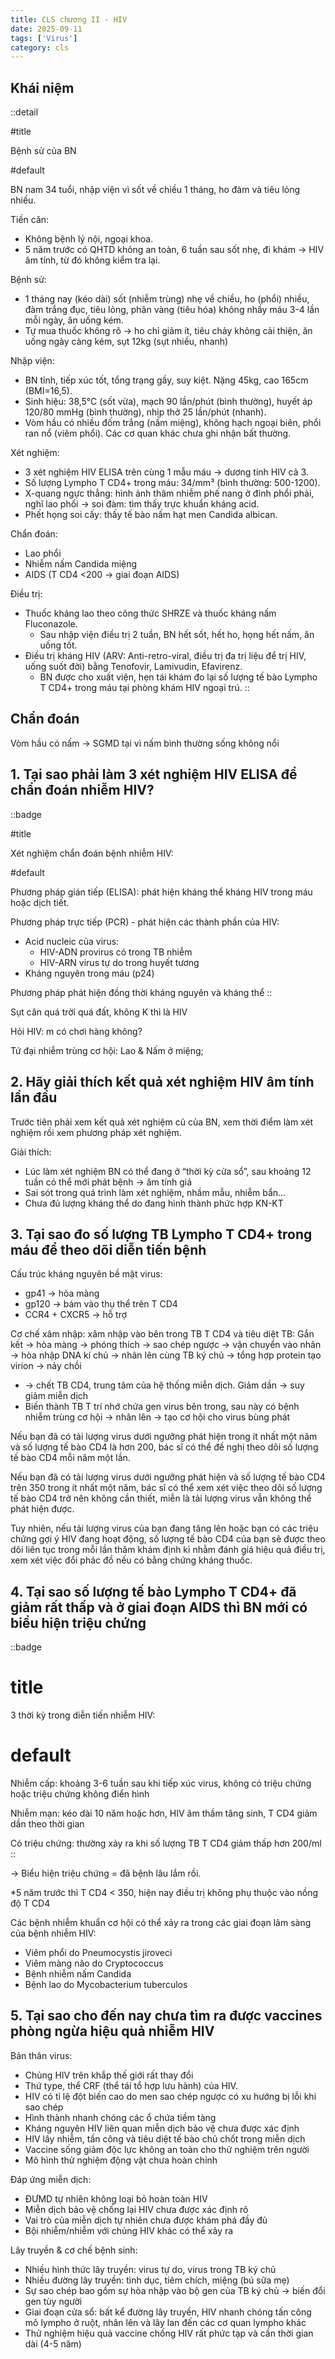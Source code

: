 ```yaml
---
title: CLS chương II - HIV
date: 2025-09-11
tags: ['Virus']
category: cls
---
```


<!-- markdownlint-disable MD018 -->
## Khái niệm

::detail

#title

Bệnh sử của BN

#default

BN nam 34 tuổi, nhập viện vì sốt về chiều 1 tháng, ho đàm và tiêu lỏng nhiều.

Tiền căn:

- Không bệnh lý nội, ngoại khoa.
- 5 năm trước có QHTD không an toàn, 6 tuần sau sốt nhẹ, đi khám → HIV âm tính, từ đó không kiểm tra lại.

Bệnh sử:

- 1 tháng nay (kéo dài) sốt (nhiễm trùng) nhẹ về chiều, ho (phổi) nhiều, đàm trắng đục, tiêu lỏng, phân vàng (tiêu hóa) không nhầy máu 3-4 lần mỗi ngày, ăn uống kém.
- Tự mua thuốc không rõ → ho chỉ giảm ít, tiêu chảy không cải thiện, ăn uống ngày càng kém, sụt 12kg (sụt nhiều, nhanh)

Nhập viện:

- BN tỉnh, tiếp xúc tốt, tổng trạng gầy, suy kiệt. Nặng 45kg, cao 165cm (BMI=16,5).
- Sinh hiệu: 38,5°C (sốt vừa), mạch 90 lần/phút (bình thường), huyết áp 120/80 mmHg (bình thường), nhịp thở 25 lần/phút (nhanh).
- Vòm hầu có nhiều đốm trắng (nấm miệng), không hạch ngoại biên, phổi ran nổ (viêm phổi). Các cơ quan khác chưa ghi nhận bất
thường.

Xét nghiệm:

- 3 xét nghiệm HIV ELISA trên cùng 1 mẫu máu → dương tính HIV cả 3.
- Số lượng Lympho T CD4+ trong máu: 34/mm³ (bình thường: 500-1200).
- X-quang ngực thẳng: hình ảnh thâm nhiễm phế nang ở đỉnh phổi phải, nghĩ lao phổi → soi đàm: tìm thấy trực khuẩn kháng acid.
- Phết họng soi cấy: thấy tế bào nấm hạt men Candida albican.

Chẩn đoán:

- Lao phổi
- Nhiễm nấm Candida miệng
- AIDS (T CD4 <200 → giai đoạn AIDS)

Điều trị:

- Thuốc kháng lao theo công thức SHRZE và thuốc kháng nấm Fluconazole.
  - Sau nhập viện điều trị 2 tuần, BN hết
sốt, hết ho, họng hết nấm, ăn uống
tốt.
- Điều trị kháng HIV (ARV: Anti-retro-viral, điều trị đa trị liệu để trị HIV, uống suốt đời) bằng Tenofovir, Lamivudin, Efavirenz.
  - BN được cho xuất viện, hẹn tái khám đo lại số lượng tế bào Lympho T CD4+ trong máu tại phòng khám HIV ngoại trú.
::

## Chẩn đoán

Vòm hầu có nấm -> SGMD tại vì nấm bình thường sống không nổi

## 1. Tại sao phải làm 3 xét nghiệm HIV ELISA để chẩn đoán nhiễm HIV?

::badge

#title

Xét nghiệm chẩn đoán bệnh nhiễm HIV:

#default

Phương pháp gián tiếp (ELISA): phát hiện kháng thể kháng HIV trong máu hoặc dịch tiết.

Phương pháp trực tiếp (PCR) - phát hiện các thành phần của HIV:

- Acid nucleic của virus:
  - HIV-ADN provirus có trong TB nhiễm
  - HIV-ARN virus tự do trong huyết tương
- Kháng nguyên trong máu (p24)

Phương pháp phát hiện đồng thời kháng nguyên và kháng thể
::

Sụt cân quá trời quá đất, không K thì là HIV

Hỏi HIV: m có chơi hàng không?

Tứ đại nhiễm trùng cơ hội: Lao & Nấm ở miệng;

## 2. Hãy giải thích kết quả xét nghiệm HIV âm tính lần đầu

Trước tiên phải xem kết quả xét nghiệm cũ của BN, xem thời điểm làm xét nghiệm rồi xem phương pháp xét nghiệm.

Giải thích:

- Lúc làm xét nghiệm BN có thể đang ở “thời kỳ cửa sổ”, sau khoảng 12 tuần có
thể mới phát bệnh → âm tính giả
- Sai sót trong quá trình làm xét nghiệm, nhầm mẫu, nhiễm bẩn…
- Chưa đủ lượng kháng thể do đang hình thành phức hợp KN-KT

## 3. Tại sao đo số lượng TB Lympho T CD4+ trong máu để theo dõi diễn tiến bệnh

Cấu trúc kháng nguyên bề mặt virus:

- gp41 → hòa màng
- gp120 → bám vào thụ thể trên T CD4
- CCR4 + CXCR5 → hỗ trợ

Cơ chế xâm nhập: xâm nhập vào bên trong TB T CD4 và tiêu diệt TB: Gắn kết
→ hòa màng → phóng thích → sao chép ngược → vận chuyển vào nhân →
hòa nhập DNA kí chủ → nhân lên cùng TB ký chủ → tổng hợp protein tạo virion
→ nảy chồi

- → chết TB CD4, trung tâm của hệ thống miễn dịch. Giảm dần → suy giảm
miễn dịch
- Biến thành TB T trí nhớ chứa gen virus bên trong, sau này có bệnh nhiễm trùng cơ hội → nhân lên → tạo cơ hội cho virus bùng phát

Nếu bạn đã có tải lượng virus dưới ngưỡng phát hiện trong
ít nhất một năm và số lượng tế bào CD4 là hơn 200, bác sĩ
có thể đề nghị theo dõi số lượng tế bào CD4 mỗi năm một
lần.

Nếu bạn đã có tải lượng virus dưới ngưỡng phát hiện và số lượng tế bào CD4 trên 350 trong ít nhất một năm, bác sĩ có thể xem xét việc theo dõi số lượng tế bào CD4 trở nên không cần thiết, miễn là tải lượng virus vẫn không thể phát hiện được.

Tuy nhiên, nếu tải lượng virus của bạn đang tăng lên hoặc bạn có các triệu chứng gợi ý HIV đang hoạt động, số lượng tế bào CD4 của bạn sẽ được theo dõi liên tục trong mỗi lần
thăm khám định kì nhằm đánh giá hiệu quả điều trị, xem xét việc đổi phác đồ nếu có bằng chứng kháng thuốc.

## 4. Tại sao số lượng tế bào Lympho T CD4+ đã giảm rất thấp và ở giai đoạn AIDS thì BN mới có biểu hiện triệu chứng

::badge

# title

3 thời kỳ trong diễn tiến nhiễm HIV:

# default

Nhiễm cấp: khoảng 3-6 tuần sau khi tiếp xúc virus, không có triệu chứng hoặc triệu chứng không điển hình

Nhiễm mạn: kéo dài 10 năm hoặc hơn, HIV âm thầm tăng sinh, T CD4 giảm dần theo thời gian

Có triệu chứng: thường xảy ra khi số lượng TB T CD4 giảm thấp hơn 200/ml
::

→ Biểu hiện triệu chứng = đã bệnh lâu lắm rồi.

*5 năm trước thì T CD4 < 350, hiện nay điều trị không phụ thuộc vào nồng độ T CD4

Các bệnh nhiễm khuẩn cơ hội có thể xảy ra trong các giai đoạn lâm sàng của bệnh nhiễm HIV:

- Viêm phổi do Pneumocystis jiroveci
- Viêm màng não do Cryptococcus
- Bệnh nhiễm nấm Candida
- Bệnh lao do Mycobacterium tuberculos

## 5. Tại sao cho đến nay chưa tìm ra được vaccines phòng ngừa hiệu quả nhiễm HIV

Bản thân virus:

- Chủng HIV trên khắp thế giới rất thay đổi
- Thứ type, thể CRF (thể tái tổ hợp lưu hành) của HIV.
- HIV có tỉ lệ đột biến cao do men sao chép ngược có xu hướng bị lỗi khi sao chép
- Hình thành nhanh chóng các ổ chứa tiềm tàng
- Kháng nguyên HIV liên quan miễn dịch bảo vệ chưa được xác định
- HIV lây nhiễm, tấn công và tiêu diệt tế bào chủ chốt trong miễn dịch
- Vaccine sống giảm độc lực không an toàn cho thử nghiệm trên người
- Mô hình thử nghiệm động vật chưa hoàn chỉnh

Đáp ứng miễn dịch:

- ĐƯMD tự nhiên không loại bỏ hoàn
toàn HIV
- Miễn dịch bảo vệ chống lại HIV
chưa được xác định rõ
- Vai trò của miễn dịch tự nhiên chưa
được khám phá đầy đủ
- Bội nhiễm/nhiễm với chủng HIV
khác có thể xảy ra

Lây truyền & cơ chế bệnh sinh:

- Nhiều hình thức lây truyền: virus tự do, virus trong TB ký chủ
- Nhiều đường lây truyền: tình dục, tiêm chích, miệng (bú sữa mẹ)
- Sự sao chép bao gồm sự hòa nhập vào bộ gen của TB ký chủ → biến đổi gen tùy người
- Giai đoạn cửa sổ: bất kể đường lây truyền, HIV nhanh chóng tấn công mô lympho ở ruột, nhân lên và lây lan đến các cơ quan lympho khác
- Thử nghiệm hiệu quả vaccine chống HIV rất phức tạp và cần thời gian dài (4-5 năm)
